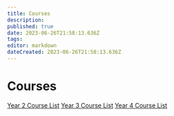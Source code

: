 ```yaml
---
title: Courses
description: 
published: true
date: 2023-06-26T21:58:13.636Z
tags: 
editor: markdown
dateCreated: 2023-06-26T21:58:13.636Z
---
```


# Courses

[Year 2 Course List](/courses/y2/courselist)
[Year 3 Course List](/courses/y3/courselist)
[Year 4 Course List](/courses/y4/courselist)